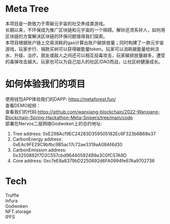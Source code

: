 # Meta Tree
本项目是一款致力于零碳元宇宙的社交养成类游戏。 <br> 
长期以来，不环保成为推广区块链和元宇宙的一个阻碍。解铃还须系铃人，如何用区块链的方案解决区块链的环保问题值得我们探索。<br> 
本项目根据账户链上交易消耗的gas计算出账户碳排放量；同时构建了一款元宇宙游戏，玩家步行、捐款买树可以获得碳能量token。玩家可以消耗碳能量给树浇水、升级、治疗。朋友或敌人之间还可以相互投毒攻击，玩家碳排放量越多，遭受的毒弹攻击越大。玩家也可以为自己加入的社区/DAO而战，让社区树健康成长。<br> 


# 如何体验我们的项目<br>
使用钱包APP体验我们的DAPP: https://metaforest.fun/  <br>
查看DEMO视频：<br>
查看我们的代码:https://github.com/wanxiang-blockchain/2022-Wanxiang-Blockchain-Spring-Hackathon-Meta-Snipers/tree/main/code <br>
部署在Nervos二层网络Godwoken上的合约地址: <br>
1) Tree address: 0xE298Acf9EC24283D359505182Ec6F323b6B68e37 <br> 
2) CarbonEnergy address: 0xEAc9FE29C9bfbc9B5ac17c72ae3319aA08Af4d30 <br> 
3) CarbonEmission address: 0x3250882f7D2C557cbd964405924B9a3C0fC57A9D <br>
4) Core address: 0xc7eE8a8379bD2250692d6FA0994fe67Aa9702736 <br>

# Tech
Truffle<br> 
Infura<br> 
Godwoken<br> 
NFT.storage<br> 
IPFS
